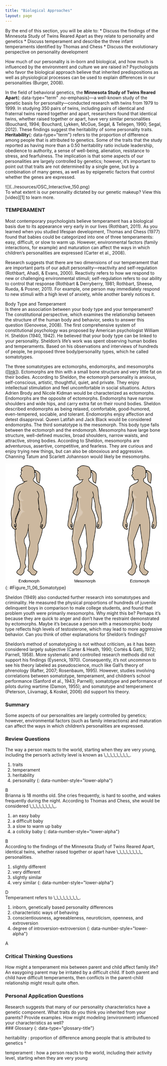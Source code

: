 ```yaml
---
title: "Biological Approaches"
layout: page
---
```



<div data-type="abstract" markdown="1">
By the end of this section, you will be able to:
* Discuss the findings of the Minnesota Study of Twins Reared Apart as they relate to personality and genetics
* Discuss temperament and describe the three infant temperaments identified by Thomas and Chess
* Discuss the evolutionary perspective on personality development

</div>

How much of our personality is in-born and biological, and how much is influenced by the environment and culture we are raised in? Psychologists who favor the biological approach believe that inherited predispositions as well as physiological processes can be used to explain differences in our personalities (Burger, 2008).

In the field of behavioral genetics, the **Minnesota Study of Twins Reared Apart**{: data-type="term" .no-emphasis}—a well-known study of the genetic basis for personality—conducted research with twins from 1979 to 1999. In studying 350 pairs of twins, including pairs of identical and fraternal twins reared together and apart, researchers found that identical twins, whether raised together or apart, have very similar personalities (Bouchard, 1994; Bouchard, Lykken, McGue, Segal, &amp; Tellegen, 1990; Segal, 2012). These findings suggest the heritability of some personality traits. **Heritability**{: data-type="term"} refers to the proportion of difference among people that is attributed to genetics. Some of the traits that the study reported as having more than a 0.50 heritability ratio include leadership, obedience to authority, a sense of well-being, alienation, resistance to stress, and fearfulness. The implication is that some aspects of our personalities are largely controlled by genetics; however, it’s important to point out that traits are not determined by a single gene, but by a combination of many genes, as well as by epigenetic factors that control whether the genes are expressed.

<div data-type="note" data-has-label="true" class="psychology link-to-learning" data-label="Link to Learning" markdown="1">
<div data-type="media" data-alt="">
![](../resources/OSC_Interactive_150.png)
</div>
To what extent is our personality dictated by our genetic makeup? View this [video][1] to learn more.

</div>

### TEMPERAMENT

Most contemporary psychologists believe temperament has a biological basis due to its appearance very early in our lives (Rothbart, 2011). As you learned when you studied lifespan development, Thomas and Chess (1977) found that babies could be categorized into one of three temperaments: easy, difficult, or slow to warm up. However, environmental factors (family interactions, for example) and maturation can affect the ways in which children’s personalities are expressed (Carter et al., 2008).

Research suggests that there are two dimensions of our temperament that are important parts of our adult personality—reactivity and self-regulation (Rothbart, Ahadi, &amp; Evans, 2000). Reactivity refers to how we respond to new or challenging environmental stimuli; self-regulation refers to our ability to control that response (Rothbart &amp; Derryberry, 1981; Rothbart, Sheese, Rueda, &amp; Posner, 2011). For example, one person may immediately respond to new stimuli with a high level of anxiety, while another barely notices it.

<div data-type="note" data-has-label="true" class="psychology connect-the-concepts" data-label="Connect the Concepts" markdown="1">
<div data-type="title">
Body Type and Temperament
</div>
Is there an association between your body type and your temperament? The constitutional perspective, which examines the relationship between the structure of the human body and behavior, seeks to answer this question (Genovese, 2008). The first comprehensive system of constitutional psychology was proposed by American psychologist William H. Sheldon (1940, 1942). He believed that your body type can be linked to your personality. Sheldon’s life’s work was spent observing human bodies and temperaments. Based on his observations and interviews of hundreds of people, he proposed three body/personality types, which he called somatotypes.

The three somatotypes are ectomorphs, endomorphs, and mesomorphs ([\[link\]](#Figure_11_06_Somatotype)). Ectomorphs are thin with a small bone structure and very little fat on their bodies. According to Sheldon, the ectomorph personality is anxious, self-conscious, artistic, thoughtful, quiet, and private. They enjoy intellectual stimulation and feel uncomfortable in social situations. Actors Adrien Brody and Nicole Kidman would be characterized as ectomorphs. Endomorphs are the opposite of ectomorphs. Endomorphs have narrow shoulders and wide hips, and carry extra fat on their round bodies. Sheldon described endomorphs as being relaxed, comfortable, good-humored, even-tempered, sociable, and tolerant. Endomorphs enjoy affection and detest disapproval. Queen Latifah and Jack Black would be considered endomorphs. The third somatotype is the mesomorph. This body type falls between the ectomorph and the endomorph. Mesomorphs have large bone structure, well-defined muscles, broad shoulders, narrow waists, and attractive, strong bodies. According to Sheldon, mesomorphs are adventurous, assertive, competitive, and fearless. They are curious and enjoy trying new things, but can also be obnoxious and aggressive. Channing Tatum and Scarlett Johannson would likely be mesomorphs.

![The outlines of three human somatotypes are shown. The first is labeled, &#x201C;Endomorph,&#x201D; the second is labeled &#x201C;Mesomorph,&#x201D; and the third is labeled &#x201C;Ectomorph.&#x201D; Endomorphs are slightly larger than mesomorphs, and ectomorphs are slightly smaller than mesomorphs.](../resources/CNX_Psych_11_06_Somatotype.jpg "Sheldon proposed three somatotypes: endomorphs, mesomorphs, and ectomorphs. Do you think Sheldon&#x2019;s ideas about somatotypes are generally accurate about most people?"){: #Figure_11_06_Somatotype}


Sheldon (1949) also conducted further research into somatotypes and criminality. He measured the physical proportions of hundreds of juvenile delinquent boys in comparison to male college students, and found that problem youth were primarily mesomorphs. Why might this be? Perhaps it’s because they are quick to anger and don’t have the restraint demonstrated by ectomorphs. Maybe it’s because a person with a mesomorphic body type reflects high levels of testosterone, which may lead to more aggressive behavior. Can you think of other explanations for Sheldon’s findings?

Sheldon’s method of somatotyping is not without criticism, as it has been considered largely subjective (Carter &amp; Heath, 1990; Cortés &amp; Gatti, 1972; Parnell, 1958). More systematic and controlled research methods did not support his findings (Eysenck, 1970). Consequently, it’s not uncommon to see his theory labeled as pseudoscience, much like Gall’s theory of phrenology (Rafter, 2007; Rosenbaum, 1995). However, studies involving correlations between somatotype, temperament, and children’s school performance (Sanford et al., 1943; Parnell); somatotype and performance of pilots during wartime (Damon, 1955); and somatotype and temperament (Peterson, Liivamagi, &amp; Koskel, 2006) did support his theory.

</div>

### Summary

Some aspects of our personalities are largely controlled by genetics; however, environmental factors (such as family interactions) and maturation can affect the ways in which children’s personalities are expressed.

### Review Questions

<div data-type="exercise">
<div data-type="problem" markdown="1">
The way a person reacts to the world, starting when they are very young, including the person’s activity level is known as \_\_\_\_\_\_\_\_.

1.  traits
2.  temperament
3.  heritability
4.  personality
{: data-number-style="lower-alpha"}

</div>
<div data-type="solution" markdown="1">
B

</div>
</div>

<div data-type="exercise">
<div data-type="problem" markdown="1">
Brianna is 18 months old. She cries frequently, is hard to soothe, and wakes frequently during the night. According to Thomas and Chess, she would be considered \_\_\_\_\_\_\_\_.

1.  an easy baby
2.  a difficult baby
3.  a slow to warm up baby
4.  a colicky baby
{: data-number-style="lower-alpha"}

</div>
<div data-type="solution" markdown="1">
B

</div>
</div>

<div data-type="exercise">
<div data-type="problem" markdown="1">
According to the findings of the Minnesota Study of Twins Reared Apart, identical twins, whether raised together or apart have \_\_\_\_\_\_\_\_ personalities.

1.  slightly different
2.  very different
3.  slightly similar
4.  very similar
{: data-number-style="lower-alpha"}

</div>
<div data-type="solution" markdown="1">
D

</div>
</div>

<div data-type="exercise">
<div data-type="problem" markdown="1">
Temperament refers to \_\_\_\_\_\_\_\_.

1.  inborn, genetically based personality differences
2.  characteristic ways of behaving
3.  conscientiousness, agreeableness, neuroticism, openness, and extroversion
4.  degree of introversion-extroversion
{: data-number-style="lower-alpha"}

</div>
<div data-type="solution" markdown="1">
A

</div>
</div>

### Critical Thinking Questions

<div data-type="exercise">
<div data-type="problem" markdown="1">
How might a temperament mix between parent and child affect family life?

</div>
<div data-type="solution" markdown="1">
An easygoing parent may be irritated by a difficult child. If both parent and child have difficult temperaments, then conflicts in the parent-child relationship might result quite often.

</div>
</div>

### Personal Application Questions

<div data-type="exercise">
<div data-type="problem" markdown="1">
Research suggests that many of our personality characteristics have a genetic component. What traits do you think you inherited from your parents? Provide examples. How might modeling (environment) influenced your characteristics as well?

</div>
</div>

<div data-type="glossary" markdown="1">
### Glossary
{: data-type="glossary-title"}

heritability
: proportion of difference among people that is attributed to genetics
^

temperament
: how a person reacts to the world, including their activity level, starting when they are very young

</div>



[1]: http://openstaxcollege.org/l/persondna
